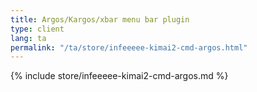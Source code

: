 ```yaml
---
title: Argos/Kargos/xbar menu bar plugin
type: client
lang: ta
permalink: "/ta/store/infeeeee-kimai2-cmd-argos.html"
---
```


{% include store/infeeeee-kimai2-cmd-argos.md %}

